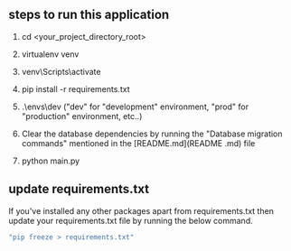 

## steps to run this application

1. cd <your_project_directory_root>

2. virtualenv venv

3. venv\Scripts\activate

4. pip install -r requirements.txt

6. .\envs\dev ("dev" for "development" environment, "prod" for "production" environment, etc..)

7. Clear the database dependencies by running the "Database migration commands" mentioned in the [README.md](README
.md) file

8. python main.py


## update requirements.txt
If you've installed any other packages apart from requirements.txt then update your requirements.txt file by running
 the below command.
```bash
"pip freeze > requirements.txt"
```


